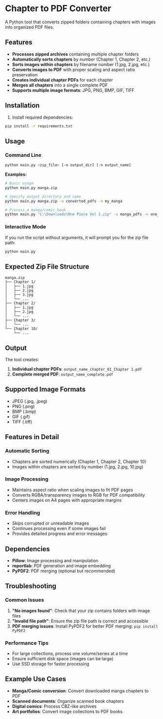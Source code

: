 # Chapter to PDF Converter

A Python tool that converts zipped folders containing chapters with images into organized PDF files.

## Features

- **Processes zipped archives** containing multiple chapter folders
- **Automatically sorts chapters** by number (Chapter 1, Chapter 2, etc.)
- **Sorts images within chapters** by filename number (1.jpg, 2.jpg, etc.)
- **Converts images to PDF** with proper scaling and aspect ratio preservation
- **Creates individual chapter PDFs** for each chapter
- **Merges all chapters** into a single complete PDF
- **Supports multiple image formats**: JPG, PNG, BMP, GIF, TIFF

## Installation

1. Install required dependencies:
```bash
pip install -r requirements.txt
```

## Usage

### Command Line
```bash
python main.py <zip_file> [-o output_dir] [-n output_name]
```

**Examples:**
```bash
# Basic usage
python main.py manga.zip

# Specify output directory and name
python main.py manga.zip -o converted_pdfs -n my_manga

# Process a manga/comic book
python main.py "C:\Downloads\One Piece Vol 1.zip" -o manga_pdfs -n one_piece_vol1
```

### Interactive Mode
If you run the script without arguments, it will prompt you for the zip file path:
```bash
python main.py
```

## Expected Zip File Structure

```
manga.zip
├── Chapter 1/
│   ├── 1.jpg
│   ├── 2.jpg
│   ├── 3.jpg
│   └── ...
├── Chapter 2/
│   ├── 1.jpg
│   ├── 2.jpg
│   └── ...
├── Chapter 3/
│   └── ...
└── Chapter 10/
    └── ...
```

## Output

The tool creates:

1. **Individual chapter PDFs**: `output_name_chapter_01_Chapter 1.pdf`
2. **Complete merged PDF**: `output_name_complete.pdf`

## Supported Image Formats

- JPEG (.jpg, .jpeg)
- PNG (.png)
- BMP (.bmp)
- GIF (.gif)
- TIFF (.tiff)

## Features in Detail

### Automatic Sorting
- Chapters are sorted numerically (Chapter 1, Chapter 2, Chapter 10)
- Images within chapters are sorted by number (1.jpg, 2.jpg, 10.jpg)

### Image Processing
- Maintains aspect ratio when scaling images to fit PDF pages
- Converts RGBA/transparency images to RGB for PDF compatibility
- Centers images on A4 pages with appropriate margins

### Error Handling
- Skips corrupted or unreadable images
- Continues processing even if some images fail
- Provides detailed progress and error messages

## Dependencies

- **Pillow**: Image processing and manipulation
- **reportlab**: PDF generation and image embedding
- **PyPDF2**: PDF merging (optional but recommended)

## Troubleshooting

### Common Issues

1. **"No images found"**: Check that your zip contains folders with image files
2. **"Invalid file path"**: Ensure the zip file path is correct and accessible
3. **PDF merging issues**: Install PyPDF2 for better PDF merging: `pip install PyPDF2`

### Performance Tips

- For large collections, process one volume/series at a time
- Ensure sufficient disk space (images can be large)
- Use SSD storage for faster processing

## Example Use Cases

- **Manga/Comic conversion**: Convert downloaded manga chapters to PDF
- **Scanned documents**: Organize scanned book chapters
- **Digital comics**: Process CBZ-like archives
- **Art portfolios**: Convert image collections to PDF books

